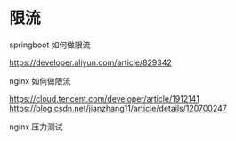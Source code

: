 # 限流

springboot 如何做限流

https://developer.aliyun.com/article/829342

nginx 如何做限流

https://cloud.tencent.com/developer/article/1912141
https://blog.csdn.net/jianzhang11/article/details/120700247


nginx 压力测试
